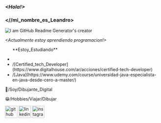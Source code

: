 ### **_<Hola!>_**
               
### **<//mi_nombre_es_Leandro>**

![I am GitHub Readme Generator's creator](https://www.lavoz.com.ar/resizer/9DvCUG7gefuQi8BuK1Vk2X0oAsA=/1023x323/smart/storage.googleapis.com/gweb-uniblog-publish-prod/original_images/Dino_non-birthday_version.gif)

*<Actualmente estoy aprendiendo programacion!>*

<ul>
<p>**Estoy_Estudiando**</p>
<li/Ingenieria_Industrial</li>
<li>/[Certified_tech_Developer](https://www.digitalhouse.com/ar/acciones/certified-tech-developer)</li>
<li>/[Java](https://www.udemy.com/course/universidad-java-especialista-en-java-desde-cero-a-master/)</li>
</ul>
🎨/Soy/Dibujante_Digital

😁/Hobbies/Viajar/Dibujar

<footer>

[<img src='https://cdn.jsdelivr.net/npm/simple-icons@3.0.1/icons/github.svg' alt='github' height='40'>](https://github.com/leandroMz)  [<img src='https://cdn.jsdelivr.net/npm/simple-icons@3.0.1/icons/linkedin.svg' alt='linkedin' height='40'>](https://www.linkedin.com/in/leandro-martinez-93b5b821a/)  [<img src='https://cdn.jsdelivr.net/npm/simple-icons@3.0.1/icons/instagram.svg' alt='instagram' height='40'>](https://www.instagram.com/@leomz2/) 


<footer>
